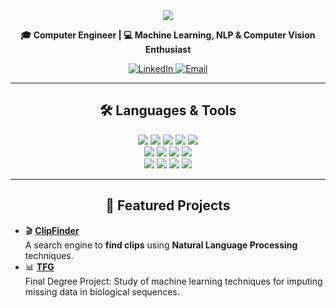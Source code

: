 <div align="center">
  <img src="https://capsule-render.vercel.app/api?type=waving&color=0A66C2&height=120&section=header&text=Antonio%20Caballero&fontSize=40&fontAlignY=35&desc=Computer%20Engineer%20%7C%20ML%2C%20NLP%20%26%20CV%20Enthusiast&descSize=20&descAlign=60"/>
</div>

<p align="center">
  <b>🎓 Computer Engineer | 💻 Machine Learning, NLP & Computer Vision Enthusiast</b>
</p>

<div align="center">
  <a href="https://www.linkedin.com/in/acaballerocarrasco/" target="_blank">
    <img src="https://img.shields.io/badge/LinkedIn-Antonio%20Caballero-0A66C2?style=for-the-badge&logo=linkedin&logoColor=white" alt="LinkedIn"/>
  </a>
  <a href="mailto:antoniocaballeroc@gmail.com">
    <img src="https://img.shields.io/badge/Email-Contact%20Me-D14836?style=for-the-badge&logo=gmail&logoColor=white" alt="Email"/>
  </a>
</div>

---

<h2 align="center">🛠️ Languages & Tools</h2>

<div align="center">
  <!-- Programming Languages -->
  <img src="https://img.shields.io/badge/Python-3776AB?style=for-the-badge&logo=python&logoColor=white" />
  <img src="https://img.shields.io/badge/C-00599C?style=for-the-badge&logo=c&logoColor=white" />
  <img src="https://img.shields.io/badge/C++-00599C?style=for-the-badge&logo=cplusplus&logoColor=white" />
  <img src="https://img.shields.io/badge/Qt-41CD52?style=for-the-badge&logo=qt&logoColor=white" />
    <img src="https://img.shields.io/badge/BigQuery-4285F4?style=for-the-badge&logo=googlebigquery&logoColor=white" />
</div>

<div align="center">
  <!-- Machine Learning & Data Science -->
  <img src="https://img.shields.io/badge/PyTorch-EE4C2C?style=for-the-badge&logo=pytorch&logoColor=white" />
  <img src="https://img.shields.io/badge/scikit--learn-F7931E?style=for-the-badge&logo=scikitlearn&logoColor=white" />
  <img src="https://img.shields.io/badge/Pandas-150458?style=for-the-badge&logo=pandas&logoColor=white" />
  <img src="https://img.shields.io/badge/OpenCV-5C3EE8?style=for-the-badge&logo=opencv&logoColor=white" />
</div>

<div align="center">
  <!-- Tools & DevOps -->
  <img src="https://img.shields.io/badge/Bash-4EAA25?style=for-the-badge&logo=gnubash&logoColor=white" />
  <img src="https://img.shields.io/badge/Git-F05032?style=for-the-badge&logo=git&logoColor=white" />
  <img src="https://img.shields.io/badge/Docker-2496ED?style=for-the-badge&logo=docker&logoColor=white" />
  <img src="https://img.shields.io/badge/Linux-FCC624?style=for-the-badge&logo=linux&logoColor=black" />
</div>

---

<h2 align="center">🚀 Featured Projects</h2>

- 🎬 **[ClipFinder](https://github.com/antonio-caballero-dev/ClipFinder)**  
  A search engine to **find clips** using **Natural Language Processing** techniques.
- 📊 **[TFG](https://github.com/antonio-caballero-dev/TFG)**  
  Final Degree Project: Study of machine learning techniques for imputing missing data in biological sequences.
